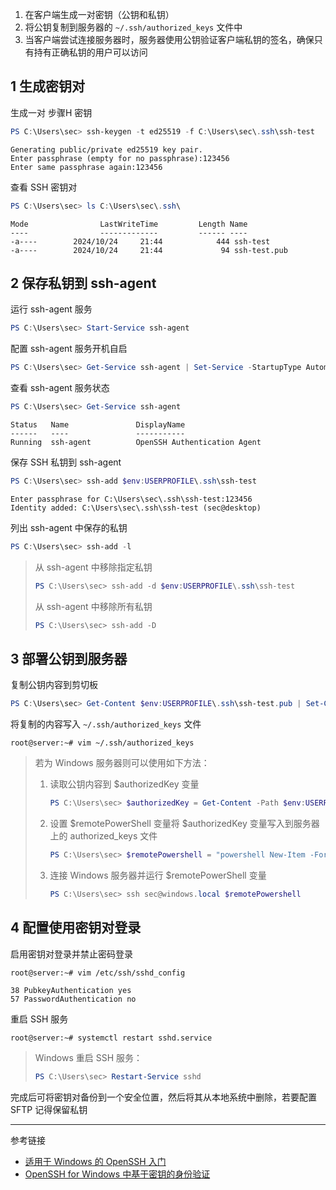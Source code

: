 1. 在客户端生成一对密钥（公钥和私钥）
2. 将公钥复制到服务器的 `~/.ssh/authorized_keys` 文件中
3. 当客户端尝试连接服务器时，服务器使用公钥验证客户端私钥的签名，确保只有持有正确私钥的用户可以访问

## 1 生成密钥对

生成一对 步骤H 密钥

```powershell
PS C:\Users\sec> ssh-keygen -t ed25519 -f C:\Users\sec\.ssh\ssh-test
```

```
Generating public/private ed25519 key pair.
Enter passphrase (empty for no passphrase):123456
Enter same passphrase again:123456
```

查看 SSH 密钥对

```powershell
PS C:\Users\sec> ls C:\Users\sec\.ssh\
```

```
Mode                LastWriteTime         Length Name
----                -------------         ------ ----
-a----        2024/10/24     21:44            444 ssh-test
-a----        2024/10/24     21:44             94 ssh-test.pub
```

## 2 保存私钥到 ssh-agent

运行 ssh-agent 服务

```powershell
PS C:\Users\sec> Start-Service ssh-agent
```

配置 ssh-agent 服务开机自启

```powershell
PS C:\Users\sec> Get-Service ssh-agent | Set-Service -StartupType Automatic
```

查看 ssh-agent 服务状态

```powershell
PS C:\Users\sec> Get-Service ssh-agent
```

```
Status   Name               DisplayName
------   ----               -----------
Running  ssh-agent          OpenSSH Authentication Agent
```

保存 SSH 私钥到 ssh-agent

```powershell
PS C:\Users\sec> ssh-add $env:USERPROFILE\.ssh\ssh-test
```

```
Enter passphrase for C:\Users\sec\.ssh\ssh-test:123456
Identity added: C:\Users\sec\.ssh\ssh-test (sec@desktop)
```

列出 ssh-agent 中保存的私钥

```powershell
PS C:\Users\sec> ssh-add -l
```

> 从 ssh-agent 中移除指定私钥
>
> ```powershell
> PS C:\Users\sec> ssh-add -d $env:USERPROFILE\.ssh\ssh-test
> ```
>
> 从 ssh-agent 中移除所有私钥
>
> ```powershell
> PS C:\Users\sec> ssh-add -D
> ```

## 3 部署公钥到服务器

复制公钥内容到剪切板

```powershell
PS C:\Users\sec> Get-Content $env:USERPROFILE\.ssh\ssh-test.pub | Set-Clipboard
```

将复制的内容写入 `~/.ssh/authorized_keys` 文件

```shell
root@server:~# vim ~/.ssh/authorized_keys
```

> 若为 Windows 服务器则可以使用如下方法：
>
> 1. 读取公钥内容到 $authorizedKey 变量
>
>    ```powershell
>    PS C:\Users\sec> $authorizedKey = Get-Content -Path $env:USERPROFILE\.ssh\ssh-test.pub
>    ```
>
> 2. 设置 $remotePowerShell 变量将 $authorizedKey 变量写入到服务器上的 authorized_keys 文件
>
>    ```powershell
>    PS C:\Users\sec> $remotePowershell = "powershell New-Item -Force -ItemType Directory -Path $env:USERPROFILE\.ssh; Add-Content -Force -Path $env:USERPROFILE\.ssh\authorized_keys -Value '$authorizedKey'"
>    ```
>
> 3. 连接 Windows 服务器并运行 $remotePowerShell 变量
>
>    ```powershell
>    PS C:\Users\sec> ssh sec@windows.local $remotePowershell
>    ```

## 4 配置使用密钥对登录

启用密钥对登录并禁止密码登录

```shell
root@server:~# vim /etc/ssh/sshd_config
```

```
38 PubkeyAuthentication yes
57 PasswordAuthentication no
```

重启 SSH 服务

```shell
root@server:~# systemctl restart sshd.service
```

> Windows 重启 SSH 服务：
>
> ```powershell
> PS C:\Users\sec> Restart-Service sshd
> ```

完成后可将密钥对备份到一个安全位置，然后将其从本地系统中删除，若要配置 SFTP 记得保留私钥

---

参考链接

- [适用于 Windows 的 OpenSSH 入门](https://learn.microsoft.com/zh-cn/windows-server/administration/openssh/openssh_install_firstuse?tabs=gui&pivots=windows-server-2025)
- [OpenSSH for Windows 中基于密钥的身份验证](https://learn.microsoft.com/zh-cn/windows-server/administration/openssh/openssh_keymanagement)